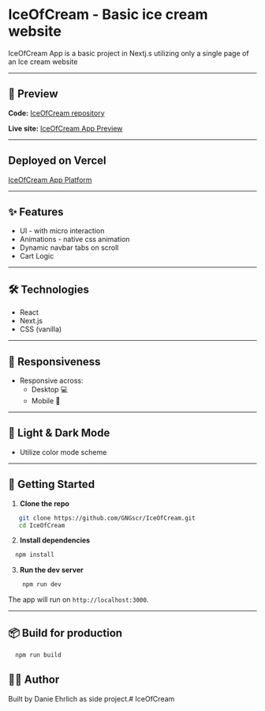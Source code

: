 # IceOfCream - Basic ice cream website

IceOfCream App is a basic project in Nextj.s utilizing only a single page of an Ice cream website

---

## 📸 Preview

**Code:** [IceOfCream repository](https://github.com/GNGscr/IceOfCream) 


**Live site:** [IceOfCream App Preview](./public/images/screenshot.png)

---

## Deployed on Vercel

[IceOfCream App Platform](https://ice-of-cream.vercel.app/)

---

## ✨ Features

- UI - with micro interaction
- Animations - native css animation
- Dynamic navbar tabs on scroll
- Cart Logic

---

## 🛠️ Technologies

- React
- Next.js
- CSS (vanilla)

---

## 📱 Responsiveness

- Responsive across:
  - Desktop 💻
  - Mobile 📲

---

## 🎨 Light & Dark Mode

- Utilize color mode scheme

---

## 🚀 Getting Started

1. **Clone the repo**  
```bash
   git clone https://github.com/GNGscr/IceOfCream.git
   cd IceOfCream
```

2. **Install dependencies**  
```bash  
  npm install
```

3. **Run the dev server**

```bash
    npm run dev
```

The app will run on `http://localhost:3000`.

---

## 📦 Build for production
```bash
  npm run build
```

## 👨‍💻 Author

  Built by Danie Ehrlich as side project.# IceOfCream

